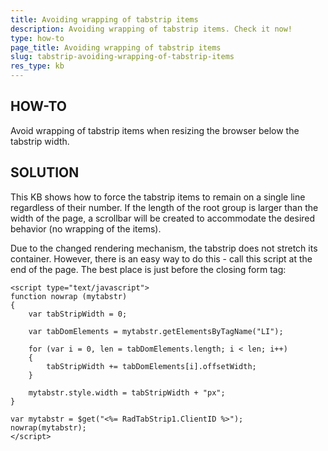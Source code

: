 ```yaml
---
title: Avoiding wrapping of tabstrip items
description: Avoiding wrapping of tabstrip items. Check it now!
type: how-to
page_title: Avoiding wrapping of tabstrip items
slug: tabstrip-avoiding-wrapping-of-tabstrip-items
res_type: kb
---
```




 ## HOW-TO  
Avoid wrapping of tabstrip items when resizing the browser below the tabstrip width.  
   
## SOLUTION  
This KB shows how to force the tabstrip items to remain on a single line regardless of their number. If the length of the root group is larger than the width of the page, a scrollbar will be created to accommodate the desired behavior (no wrapping of the items).   
   

Due to the changed rendering mechanism, the tabstrip does not stretch its container. However, there is an easy way to do this - call this script at the end of the page. The best place is just before the closing form tag:  
   
````ASP.NET
<script type="text/javascript">     
function nowrap (mytabstr)     
{     
    var tabStripWidth = 0;  
      
    var tabDomElements = mytabstr.getElementsByTagName("LI");  
      
    for (var i = 0, len = tabDomElements.length; i < len; i++)  
    {  
        tabStripWidth += tabDomElements[i].offsetWidth;  
    }  
      
    mytabstr.style.width = tabStripWidth + "px";     
}     
    
var mytabstr = $get("<%= RadTabStrip1.ClientID %>");  
nowrap(mytabstr);     
</script> 
````


  